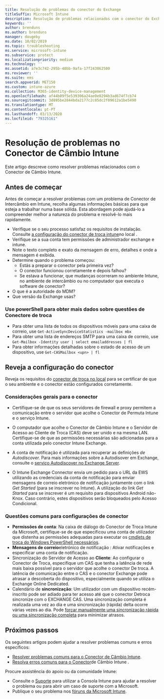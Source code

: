 ```yaml
---
title: Resolução de problemas do conector do Exchange
titleSuffix: Microsoft Intune
description: Resolução de problemas relacionados com o conector do Exchange no local do Intune.
keywords: ''
author: brenduns
ms.author: brenduns
manager: dougeby
ms.date: 10/02/2019
ms.topic: troubleshooting
ms.service: microsoft-intune
ms.subservice: protect
ms.localizationpriority: medium
ms.technology: ''
ms.assetid: a7e3c742-295b-40bb-9afa-17f243062500
ms.reviewer: ''
ms.suite: ems
search.appverid: MET150
ms.custom: intune-azure
ms.collection: M365-identity-device-management
ms.openlocfilehash: af44b09f5e539306a24ae0e0294b3ad674f7cb74
ms.sourcegitcommit: 3d895be2844bda2177c2c85dc2f09612a1be5490
ms.translationtype: MT
ms.contentlocale: pt-PT
ms.lasthandoff: 03/13/2020
ms.locfileid: "79325161"
---
```

# <a name="troubleshoot-the-intune-exchange-connector"></a>Resolução de problemas no Conector de Câmbio Intune

Este artigo descreve como resolver problemas relacionados com o Conector de Câmbio Intune.

## <a name="before-you-start"></a>Antes de começar

Antes de começar a resolver problemas com um problema de Conector de Intercâmbio em Intune, recolha algumas informações básicas para que esteja a trabalhar numa base sólida. Esta abordagem pode ajudá-lo a compreender melhor a natureza do problema e resolvê-lo mais rapidamente.

- Verifique se o seu processo satisfaz os requisitos de instalação. Consulte [a configuração do conector de troca intune](exchange-connector-install.md)no local .
- Verifique se a sua conta tem permissões de administrador exchange e intune.
- Note o texto completo e exato da mensagem de erro, detalhes e onde a mensagem é exibida.
- Determine quando o problema começou: 
  - Estás a preparar o conector pela primeira vez? 
  - O conector funcionou corretamente e depois falhou?
  - Se estava a funcionar, que mudanças ocorreram no ambiente Intune, no ambiente de intercâmbio ou no computador que executa o software de conector?
- O que é a autoridade do MDM?
- Que versão da Exchange usas?

### <a name="use-powershell-to-get-more-data-on-exchange-connector-issues"></a>Use powerShell para obter mais dados sobre questões de Conectore de troca

- Para obter uma lista de todos os dispositivos móveis para uma caixa de correio, use `Get-ActiveSyncDeviceStatistics -mailbox mbx`
- Para obter uma lista de endereços SMTP para uma caixa de correio, use `Get-Mailbox -Identity user | select emailaddresses | fl`
- Para obter informações detalhadas sobre o estado de acesso de um dispositivo, use `Get-CASMailbox <upn> | fl`

## <a name="review-the-connector-configuration"></a>Reveja a configuração do conector

Reveja os requisitos do [conector de troca no local](exchange-connector-install.md#intune-exchange-connector-requirements) para se certificar de que o seu ambiente e o conector estão configurados corretamente. 

### <a name="general-considerations-for-the-connector"></a>Considerações gerais para o conector

- Certifique-se de que os seus servidores de firewall e proxy permitem a comunicação entre o servidor que acolhe o Conector de Permuta Intune e o serviço Intune.

- O computador que acolhe o Conector de Câmbio Intune e o Servidor de Acesso ao Cliente de Troca (CAS) deve ser unido e na mesma LAN. Certifique-se de que as permissões necessárias são adicionadas para a conta utilizada pelo conector Intune Exchange.

- A conta de notificação é utilizada para recuperar as definições *de Autodiscover.* Para mais informações sobre a Autodisover em Exchange, consulte o [serviço Autodiscover no Exchange Server](https://docs.microsoft.com/exchange/architecture/client-access/autodiscover?view=exchserver-2016).

- O Intune Exchange Connector envia um pedido para o URL da EWS utilizando as credenciais da conta de notificação para enviar mensagens de correio eletrónico de notificação juntamente com o link *Get Started* (para se inscrever no Intune). A utilização do link *Get Started* para se inscrever é um requisito para dispositivos Android não-Knox. Caso contrário, estes dispositivos serão bloqueados pelo Acesso Condicional.

### <a name="common-issues-for-connector-configurations"></a>Questões comuns para configurações de conector

- **Permissões de conta**: Na caixa de diálogo do Conector de Troca Intune da Microsoft, certifique-se de que especificou uma conta de utilizador que distenha as permissões adequadas para executar os [cmdlets de troca do Windows PowerShell necessários](exchange-connector-install.md#exchange-cmdlet-requirements).
- **Mensagens de correio**eletrónico de notificação : Ativar notificações e especificar uma conta de notificação.
- Sincronização do Servidor de Acesso ao **Cliente**: Ao configurar o Conector de Troca, especifique um CAS que tenha a latência de rede mais baixa possível para o servidor que acolhe o conector De troca. A latência de comunicação entre o CAS e o conector Exchange pode atrasar a descoberta do dispositivo, especialmente quando se utiliza o Exchange Online Dedicated.
- Calendário de **sincronização**: Um utilizador com um dispositivo recém-inscrito pode ser adiado para ter acesso até que o conector Detroca sincronize com o EXCHANGE CAS. Uma sincronização completa é realizada uma vez ao dia e uma sincronização (rápida) delta ocorre várias vezes ao dia. Pode [forçar manualmente uma sincronização rápida ou uma sincronização completa](exchange-connector-install.md#manually-force-a-quick-sync-or-full-sync) para minimizar atrasos.

## <a name="next-steps"></a>Próximos passos
Os seguintes artigos podem ajudar a resolver problemas comuns e erros específicos:

- [Resolver problemas comuns para o Conector de Câmbio Intune](troubleshoot-exchange-connector-common-problems.md).
- [Resolva erros comuns para o Conector](troubleshoot-exchange-connector-common-errors.md)de Câmbio Intune .

Procure assistência do apoio ou da comunidade Intune:

- Consulte o [Suporte](../fundamentals/get-support.md) para utilizar a Consola Intune para ajudar a resolver o problema ou para abrir um caso de suporte com a Microsoft. 
- Publique o seu problema nos [fóruns da Microsoft Intune](https://social.technet.microsoft.com/Forums/en-US/home?forum=microsoftintuneprod).  
